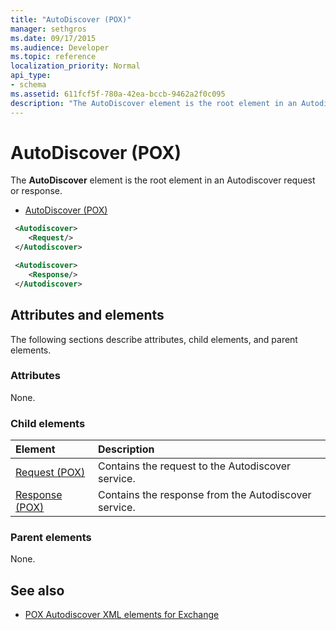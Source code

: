 ```yaml
---
title: "AutoDiscover (POX)"
manager: sethgros
ms.date: 09/17/2015
ms.audience: Developer
ms.topic: reference
localization_priority: Normal
api_type:
- schema
ms.assetid: 611fcf5f-780a-42ea-bccb-9462a2f0c095
description: "The AutoDiscover element is the root element in an Autodiscover request or response."
---
```


# AutoDiscover (POX)

The **AutoDiscover** element is the root element in an Autodiscover request or response. 
  
- [AutoDiscover (POX)](autodiscover-pox.md)
  
```xml
 <Autodiscover>
    <Request/>
 </Autodiscover>
```

```xml
 <Autodiscover> 
    <Response/> 
 </Autodiscover>
```

## Attributes and elements

The following sections describe attributes, child elements, and parent elements.
  
### Attributes

None.
  
### Child elements

|**Element**|**Description**|
|:-----|:-----|
|[Request (POX)](request-pox.md) <br/> |Contains the request to the Autodiscover service.  <br/> |
|[Response (POX)](response-pox.md) <br/> |Contains the response from the Autodiscover service.  <br/> |
   
### Parent elements

None.
  
## See also

- [POX Autodiscover XML elements for Exchange](pox-autodiscover-xml-elements-for-exchange.md)

